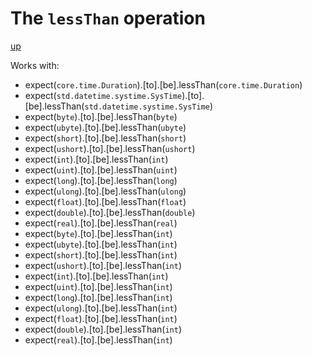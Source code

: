 # The `lessThan` operation

[up](../README.md)

Works with:
  - expect(`core.time.Duration`).[to].[be].lessThan(`core.time.Duration`)
  - expect(`std.datetime.systime.SysTime`).[to].[be].lessThan(`std.datetime.systime.SysTime`)
  - expect(`byte`).[to].[be].lessThan(`byte`)
  - expect(`ubyte`).[to].[be].lessThan(`ubyte`)
  - expect(`short`).[to].[be].lessThan(`short`)
  - expect(`ushort`).[to].[be].lessThan(`ushort`)
  - expect(`int`).[to].[be].lessThan(`int`)
  - expect(`uint`).[to].[be].lessThan(`uint`)
  - expect(`long`).[to].[be].lessThan(`long`)
  - expect(`ulong`).[to].[be].lessThan(`ulong`)
  - expect(`float`).[to].[be].lessThan(`float`)
  - expect(`double`).[to].[be].lessThan(`double`)
  - expect(`real`).[to].[be].lessThan(`real`)
  - expect(`byte`).[to].[be].lessThan(`int`)
  - expect(`ubyte`).[to].[be].lessThan(`int`)
  - expect(`short`).[to].[be].lessThan(`int`)
  - expect(`ushort`).[to].[be].lessThan(`int`)
  - expect(`int`).[to].[be].lessThan(`int`)
  - expect(`uint`).[to].[be].lessThan(`int`)
  - expect(`long`).[to].[be].lessThan(`int`)
  - expect(`ulong`).[to].[be].lessThan(`int`)
  - expect(`float`).[to].[be].lessThan(`int`)
  - expect(`double`).[to].[be].lessThan(`int`)
  - expect(`real`).[to].[be].lessThan(`int`)
